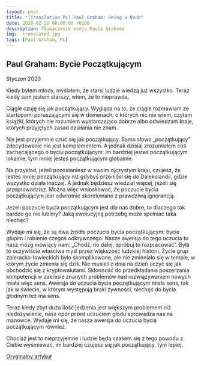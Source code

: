 ```yaml
---
layout: post
title: "[Translation PL] Paul Graham: Being a Noob"
date: 2020-02-28 08:00:00 +0100
description: Tłumaczenie eseju Paula Grahama
img:  translated.jpg
tags: [Paul Graham, PL]
---
```


## Paul Graham: Bycie Początkującym

Styczeń 2020

Kiedy byłem młody, myślałem, że starsi ludzie wiedzą już wszystko. Teraz kiedy sam jestem starszy, wiem, że to nieprawda.

Ciągle czuję się jak początkujący. Wygląda na to, że ciągle rozmawiam ze startupami poruszającymi się w domenach, o których nic nie wiem,
czytam książki, których nie rozumiem wystarczająco dobrze albo odwiedzam kraje, których przyjętych zasad działania nie znam.

Nie jest przyjemnie czuć się jak początkujący. Samo słowo „początkujący” zdecydowanie nie jest komplementem.
A jednak dzisiaj zrozumiałem coś zachęcającego o byciu początkującym: im bardziej jesteś początkującym lokalnie, tym mniej jesteś początkującym globalnie.

Na przykład, jeżeli pozostaniesz w swoim ojczystym kraju, czujesz, że jesteś mniej początkujący niż gdybyś przeniósł się do Dalekolandii,
gdzie wszystko działa inaczej. A jednak będziesz wiedział więcej, jeżeli się przeprowadzisz. Można więc wnioskować,
że poczucie bycia początkującym jest odwrotnie skorelowane z prawdziwą ignorancją.

Jeżeli poczucie bycia początkującym jest dla nas dobre, to dlaczego tak bardzo go nie lubimy?
Jaką ewolucyjną potrzebę może spełniać taka niechęć?

Wydaje mi się, że są dwa źródła poczucia bycia początkującym: bycie głupim i robienie czegoś odkrywczego.
Nasze awersja do tego uczucia to nasz mózg mówiący nam: „Chodź, no dalej, spróbuj to rozpracować”.
Była to oczywiście właściwa myśl przez większość ludzkiej historii.
Życie grup zbieracko-łowieckich było skomplikowane, ale nie zmieniało się w tempie, w którym życie zmienia się dziś.
Nie musieli z dnia na dzień uczyć się jak obchodzić się z kryptowalutami.
Skłonność do przedkładania poszerzania kompetencji w zakresie znanych problemów nad rozwiązywaniem nowych miała więc sens.
Awersja do uczucia bycia początkującym miała sens, tak jak w świecie, w którym występują braki żywności,
niechęć do bycia głodnym też ma sens.

Teraz kiedy zbyt duża ilość jedzenia jest większym problemem niż niedożywienie, nasz opór przed uczuciem głodu sprowadza nas na manowce.
Wydaje mi się, że nasza awersja do uczucia bycia początkującym również.

Chociaż jest to nieprzyjemne i ludzie będą czasem się z tego powodu z Ciebie wyśmiewać, im bardziej czujesz się jak początkujący, tym lepiej.

[Oryginalny artykuł][graham-noob]

[graham-noob]: http://www.paulgraham.com/noob.html
